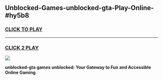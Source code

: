 
## Unblocked-Games-unblocked-gta-Play-Online-#hy5b8
<h3>
<a href="https://premium.freeplayer.one?title=unblocked-gta&ref=24F">CLICK TO PLAY</a></h3>
<hr>

<h3>
<a href="https://premium.freeplayer.one?title=unblocked-gta&ref=24F">CLICK 2 PLAY</a>
  
</h3>

<a href="https://premium.freeplayer.one?title=unblocked-gta&ref=24F/"><img src="https://clearcache.store/games.png"></a>


**unblocked-gta games unblocked: Your Gateway to Fun and Accessible Online Gaming**
